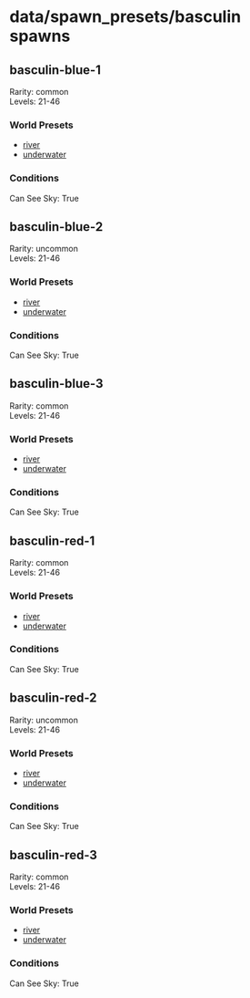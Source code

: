 # data/spawn_presets/basculin spawns  
  
## basculin-blue-1  
Rarity: common  
Levels: 21-46  
  
### World Presets  
* [river](/data/spawn_data/river.md)  
* [underwater](/data/spawn_data/underwater.md)  
  
### Conditions  
Can See Sky: True  
  
## basculin-blue-2  
Rarity: uncommon  
Levels: 21-46  
  
### World Presets  
* [river](/data/spawn_data/river.md)  
* [underwater](/data/spawn_data/underwater.md)  
  
### Conditions  
Can See Sky: True  
  
## basculin-blue-3  
Rarity: common  
Levels: 21-46  
  
### World Presets  
* [river](/data/spawn_data/river.md)  
* [underwater](/data/spawn_data/underwater.md)  
  
### Conditions  
Can See Sky: True  
  
## basculin-red-1  
Rarity: common  
Levels: 21-46  
  
### World Presets  
* [river](/data/spawn_data/river.md)  
* [underwater](/data/spawn_data/underwater.md)  
  
### Conditions  
Can See Sky: True  
  
## basculin-red-2  
Rarity: uncommon  
Levels: 21-46  
  
### World Presets  
* [river](/data/spawn_data/river.md)  
* [underwater](/data/spawn_data/underwater.md)  
  
### Conditions  
Can See Sky: True  
  
## basculin-red-3  
Rarity: common  
Levels: 21-46  
  
### World Presets  
* [river](/data/spawn_data/river.md)  
* [underwater](/data/spawn_data/underwater.md)  
  
### Conditions  
Can See Sky: True  

